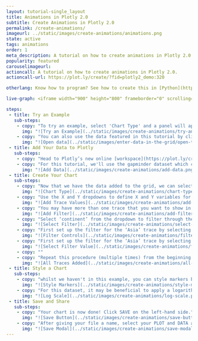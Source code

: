 ```yaml
---
layout: tutorial-single_layout
title: Animations in Plotly 2.0
subtitle: Create Animations in Plotly 2.0
permalink: /create-animations/
imageurl: ../static/images/create-animations/animations.png
state: active
tags: animations
order: 1
meta_description: A tutorial on how to create animations in Plotly 2.0.
popularity: featured
carouselimageurl:
actioncall: A tutorial on how to create animations in Plotly 2.0.
actioncall-url: https://plot.ly/create/?fid=plotly2_demo:320

otherlang: Know how to program? See how to create this in [Python](https://plot.ly/python/#animations) or [R](https://plot.ly/r/#animations).

live-graph: <iframe width="900" height="800" frameborder="0" scrolling="no" src="//plot.ly/~plotly2_demo/320.embed"></iframe>

steps:
 - title: Try an Example
   sub-steps:
    - copy: "To try an example, select 'Chart Type' and a panel will appear with chart type options. Once you locate the animation icon under the 'FINANCE'column, you can check out an example before adding your own data by clicking the little graph icon that will show what a sample chart looks like after adding data and playing with the style. You'll also see what labels and style attributes were selected for this specific chart, as well as the end result."
      img: "![Try an Example](../static/images/create-animations/try-an-example.png)"
    - copy: "You can also use the data featured in this tutorial by clicking on 'Open This Data in Plotly' on the left-hand side. It'll open in your workspace."
      img: "![Open data](../static/images/enter-data-in-the-grid/open-this-data.png)"
 - title: Add Your Data to Plotly
   sub-steps:
    - copy: "Head to Plotly’s new online [workspace](https://plot.ly/create) and add your data. You have the option of typing directly in the grid, uploading your file, or entering a URL of an online dataset. Plotly accepts .xls, .xlsx, or .csv files. For more information on how to enter your data, see [this](http://help.plot.ly/add-data-to-the-plotly-grid/) tutorial."
    - copy: "For this tutorial, we'll use the gapminder dataset which can be found [here](https://raw.githubusercontent.com/plotly/datasets/master/gapminder_unfiltered.csv). Simply, copy the URL from Github. Now, returning to the workspace select 'IMPORT' and then 'By URL'. Here, you just paste the URL from Github."
      img: "![Add Data](../static/images/create-animations/add-data.png)"
 - title: Create Your Chart
   sub-steps:
    - copy: "Now that we have the data added to the grid, we can select our chart type. Select GRAPH on the left-hand side, then 'Create'. Click 'Chart Type', then choose 'Animation' in the 'FINANCE' column."
      img: "![Chart Type](../static/images/create-animations/chart-type.png)"
    - copy: "Use the X and Y dropdowns to define X and Y variables for the chart. For this example, select the ‘gdpPerCap’ to display life expectancy data on the x axis and select ‘lifeExp’ to display population data on the Y axis. Next, select a column to animate by. For this example, selecting ‘year’ from the ‘Animate By’ dropdown will create and animation that displays how the relationship between life expectancy and GDP Per Captia has varied over time. To further the visualization, you can size points relative to data and display additional information on hover. For this example, select ‘population’ to size points based off of the population of each country. In addition, select ‘country’ in the ‘Hover Text’ dropdown to display the name of the country for each point on hover."
      img: "![Add Trace Values](../static/images/create-animations/add-trace-values.png)"
    - copy: "You may have more than one trace that you want to show in your animation. For example, in this tutorial we have multiple continents that can added. Thus, we want to filter the trace by continent. In order to achieve this we add a filter by selecting ‘Filter’ under ‘Create’ and click the ‘+ Filter’ button"
      img: "![Add Filter](../static/images/create-animations/add-filter.png)"
    - copy: "Select ‘continent’ from the dropdown to filter through the continent data"
      img: "![Select Filter](../static/images/create-animations/select-filter.png)"
    - copy: "First set up the filter for the ‘Asia’ trace by selecting Asia from the ‘Traces To Filter’ dropdown. Next, make sure that the ‘Operator’ dropdown is set to Matching values and the ‘Include’ option is also selected (these are the default selections), use the dropdown under Include to select ‘Asia’"
      img: "![Filter Controls](../static/images/create-animations/filter-controls.png)"
    - copy: "First set up the filter for the ‘Asia’ trace by selecting Asia from the ‘Traces To Filter’ dropdown"
      img: "![Select Filter Value](../static/images/create-animations/filter-value.png)"
    - copy: ""
    - copy: "Repeat this procedure (multiple times) from the beginning to set up an additional trace and filter for each continent."
      img: "![All Traces Added](../static/images/create-animations/all-traces.png)"
 - title: Style a Chart
   sub-steps:
    - copy: "whilst we haven't in this example, you can style markers by changing their colors. For more, tutorials on styling your charts checkout the [Style & Layout section](https://help.plot.ly/tutorials/#layout) on the main page."
      img: "![Style Markers](../static/images/create-animations/style-markers.png)"
    - copy: "For this dataset, it may be beneficial to apply a logarithmic scale to the x-axis. In the ‘Axes’ style tab, open the ‘Range’ container and select ‘X’ to apply changes to the x axis."
      img: "![Log Scale](../static/images/create-animations/log-scale.png)"
 - title: Save and Share
   sub-steps:
    - copy: "Your chart is now done! Click SAVE on the left-hand side."
      img: "![Save Button](../static/images/create-animations/save-button.png)"
    - copy: "After giving your file a name, select your PLOT and DATA as 'Public' or 'Private'. For more information on how sharing works, including the difference between private, public and secret sharing, visit [this](http://help.plot.ly/save-share-and-export-in-plotly/) page."
      img: "![Save Modal](../static/images/create-animations/save-modal.png)"
---
```

